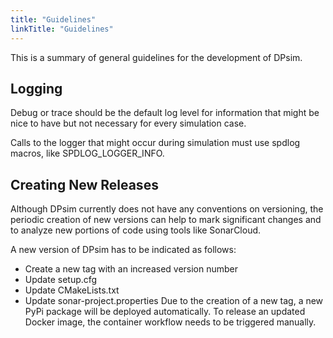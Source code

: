```yaml
---
title: "Guidelines"
linkTitle: "Guidelines"
---
```


This is a summary of general guidelines for the development of DPsim.

## Logging

Debug or trace should be the default log level for information that might be nice to have but not necessary for every simulation case.

Calls to the logger that might occur during simulation must use spdlog macros, like SPDLOG_LOGGER_INFO.

## Creating New Releases

Although DPsim currently does not have any conventions on versioning, the periodic creation of
new versions can help to mark significant changes and to analyze new portions of code using tools like SonarCloud.

A new version of DPsim has to be indicated as follows:
- Create a new tag with an increased version number
- Update setup.cfg
- Update CMakeLists.txt
- Update sonar-project.properties
Due to the creation of a new tag, a new PyPi package will be deployed automatically.
To release an updated Docker image, the container workflow needs to be triggered manually.